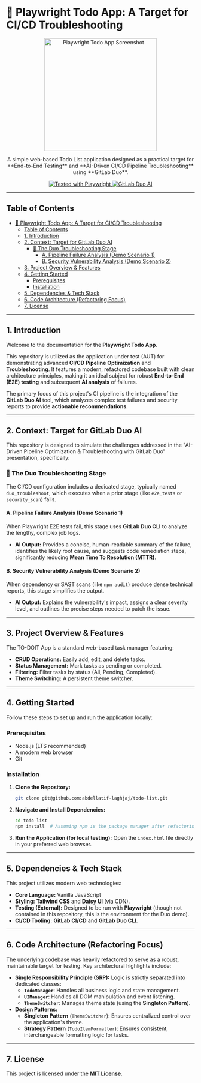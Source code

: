 # 🤖 Playwright Todo App: A Target for CI/CD Troubleshooting

<div align="center">
  <img src="https://raw.githubusercontent.com/abdellatif-laghjaj/todo-list/main/assets/todo_app_screenshot.png" alt="Playwright Todo App Screenshot" width="300">
  
  <p align="center">A simple web-based Todo List application designed as a practical target for **End-to-End Testing** and **AI-Driven CI/CD Pipeline Troubleshooting** using **GitLab Duo**.</p>
  
  <a href="https://github.com/microsoft/playwright">
    <img src="https://img.shields.io/badge/Tested%20With-Playwright-brightgreen?style=for-the-badge&logo=playwright" alt="Tested with Playwright">
  </a>
  <a href="https://docs.gitlab.com/ee/user/gitlab_duo/">
    <img src="https://img.shields.io/badge/AI%20Troubleshooting-GitLab%20Duo-orange?style=for-the-badge&logo=gitlab" alt="GitLab Duo AI">
  </a>
</div>

---

## Table of Contents

- [🤖 Playwright Todo App: A Target for CI/CD Troubleshooting](#-playwright-todo-app-a-target-for-cicd-troubleshooting)
  - [Table of Contents](#table-of-contents)
  - [1. Introduction](#1-introduction)
  - [2. Context: Target for GitLab Duo AI](#2-context-target-for-gitlab-duo-ai)
    - [🚀 The Duo Troubleshooting Stage](#-the-duo-troubleshooting-stage)
      - [A. Pipeline Failure Analysis (Demo Scenario 1)](#a-pipeline-failure-analysis-demo-scenario-1)
      - [B. Security Vulnerability Analysis (Demo Scenario 2)](#b-security-vulnerability-analysis-demo-scenario-2)
  - [3. Project Overview \& Features](#3-project-overview--features)
  - [4. Getting Started](#4-getting-started)
    - [Prerequisites](#prerequisites)
    - [Installation](#installation)
  - [5. Dependencies \& Tech Stack](#5-dependencies--tech-stack)
  - [6. Code Architecture (Refactoring Focus)](#6-code-architecture-refactoring-focus)
  - [7. License](#7-license)

---

## 1. Introduction

Welcome to the documentation for the **Playwright Todo App**.

This repository is utilized as the application under test (AUT) for demonstrating advanced **CI/CD Pipeline Optimization** and **Troubleshooting**. It features a modern, refactored codebase built with clean architecture principles, making it an ideal subject for robust **End-to-End (E2E) testing** and subsequent **AI analysis** of failures.

The primary focus of this project's CI pipeline is the integration of the **GitLab Duo AI** tool, which analyzes complex test failures and security reports to provide **actionable recommendations**.

---

## 2. Context: Target for GitLab Duo AI

This repository is designed to simulate the challenges addressed in the "AI-Driven Pipeline Optimization & Troubleshooting with GitLab Duo" presentation, specifically:

### 🚀 The Duo Troubleshooting Stage
The CI/CD configuration includes a dedicated stage, typically named `duo_troubleshoot`, which executes when a prior stage (like `e2e_tests` or `security_scan`) fails.

#### A. Pipeline Failure Analysis (Demo Scenario 1)
When Playwright E2E tests fail, this stage uses **GitLab Duo CLI** to analyze the lengthy, complex job logs.
* **AI Output:** Provides a concise, human-readable summary of the failure, identifies the likely root cause, and suggests code remediation steps, significantly reducing **Mean Time To Resolution (MTTR)**.

#### B. Security Vulnerability Analysis (Demo Scenario 2)
When dependency or SAST scans (like `npm audit`) produce dense technical reports, this stage simplifies the output.
* **AI Output:** Explains the vulnerability's impact, assigns a clear severity level, and outlines the precise steps needed to patch the issue.

---

## 3. Project Overview & Features

The TO-DOIT App is a standard web-based task manager featuring:

* **CRUD Operations:** Easily add, edit, and delete tasks.
* **Status Management:** Mark tasks as pending or completed.
* **Filtering:** Filter tasks by status (All, Pending, Completed).
* **Theme Switching:** A persistent theme switcher.

---

## 4. Getting Started

Follow these steps to set up and run the application locally:

### Prerequisites
* Node.js (LTS recommended)
* A modern web browser
* Git

### Installation

1.  **Clone the Repository:**
    ```bash
    git clone git@github.com:abdellatif-laghjaj/todo-list.git
    ```

2.  **Navigate and Install Dependencies:**
    ```bash
    cd todo-list
    npm install  # Assuming npm is the package manager after refactoring
    ```

3.  **Run the Application (for local testing):**
    Open the `index.html` file directly in your preferred web browser.

---

## 5. Dependencies & Tech Stack

This project utilizes modern web technologies:

* **Core Language:** Vanilla JavaScript
* **Styling:** **Tailwind CSS** and **Daisy UI** (via CDN).
* **Testing (External):** Designed to be run with **Playwright** (though not contained in this repository, this is the environment for the Duo demo).
* **CI/CD Tooling:** **GitLab CI/CD** and **GitLab Duo CLI**.

---

## 6. Code Architecture (Refactoring Focus)

The underlying codebase was heavily refactored to serve as a robust, maintainable target for testing. Key architectural highlights include:

* **Single Responsibility Principle (SRP):** Logic is strictly separated into dedicated classes:
    * **`TodoManager`**: Handles all business logic and state management.
    * **`UIManager`**: Handles all DOM manipulation and event listening.
    * **`ThemeSwitcher`**: Manages theme state (using the **Singleton Pattern**).
* **Design Patterns:**
    * **Singleton Pattern** (`ThemeSwitcher`): Ensures centralized control over the application's theme.
    * **Strategy Pattern** (`TodoItemFormatter`): Ensures consistent, interchangeable formatting logic for tasks.

---

## 7. License

This project is licensed under the **[MIT License](https://opensource.org/licenses/MIT)**.

